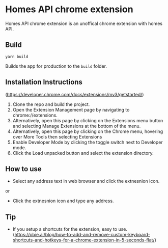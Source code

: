 # Homes API chrome extension

Homes API chrome extension is an unoffical chrome extension with homes API.

## Build

`yarn build`

Builds the app for production to the `build` folder.

## Installation Instructions

(https://developer.chrome.com/docs/extensions/mv3/getstarted/)

1. Clone the repo and build the project.
2. Open the Extension Management page by navigating to chrome://extensions.
3. Alternatively, open this page by clicking on the Extensions menu button and selecting Manage Extensions at the bottom of the menu.
4. Alternatively, open this page by clicking on the Chrome menu, hovering over More Tools then selecting Extensions
5. Enable Developer Mode by clicking the toggle switch next to Developer mode.
6. Click the Load unpacked button and select the extension directory.

## How to use

- Select any address text in web browser and click the extnesnion icon.

or

- Click the extnesnion icon and type any address.

## Tip

- If you setup a shortcuts for the extension, easy to use.
  (https://obie.ai/blog/how-to-add-and-remove-custom-keyboard-shortcuts-and-hotkeys-for-a-chrome-extension-in-5-seconds-flat/)
